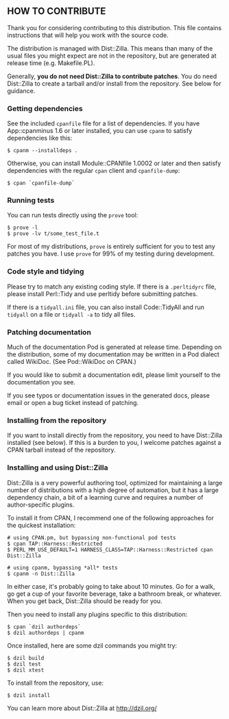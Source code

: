 ## HOW TO CONTRIBUTE

Thank you for considering contributing to this distribution.  This file
contains instructions that will help you work with the source code.

The distribution is managed with Dist::Zilla.  This means than many of the
usual files you might expect are not in the repository, but are generated at
release time (e.g. Makefile.PL).

Generally, **you do not need Dist::Zilla to contribute patches**.  You do need
Dist::Zilla to create a tarball and/or install from the repository.  See below
for guidance.

### Getting dependencies

See the included `cpanfile` file for a list of dependencies.  If you have
App::cpanminus 1.6 or later installed, you can use `cpanm` to satisfy
dependencies like this:

    $ cpanm --installdeps .

Otherwise, you can install Module::CPANfile 1.0002 or later and then satisfy
dependencies with the regular `cpan` client and `cpanfile-dump`:

    $ cpan `cpanfile-dump`

### Running tests

You can run tests directly using the `prove` tool:

    $ prove -l
    $ prove -lv t/some_test_file.t

For most of my distributions, `prove` is entirely sufficient for you to test any
patches you have. I use `prove` for 99% of my testing during development.

### Code style and tidying

Please try to match any existing coding style.  If there is a `.perltidyrc`
file, please install Perl::Tidy and use perltidy before submitting patches.

If there is a `tidyall.ini` file, you can also install Code::TidyAll and run
`tidyall` on a file or `tidyall -a` to tidy all files.

### Patching documentation

Much of the documentation Pod is generated at release time.  Depending on the
distribution, some of my documentation may be written in a Pod dialect called
WikiDoc. (See Pod::WikiDoc on CPAN.)

If you would like to submit a documentation edit, please limit yourself to the
documentation you see.

If you see typos or documentation issues in the generated docs, please
email or open a bug ticket instead of patching.

### Installing from the repository

If you want to install directly from the repository, you need to have
Dist::Zilla installed (see below).  If this is a burden to you, I welcome
patches against a CPAN tarball instead of the repository.

### Installing and using Dist::Zilla

Dist::Zilla is a very powerful authoring tool, optimized for maintaining a
large number of distributions with a high degree of automation, but it has a
large dependency chain, a bit of a learning curve and requires a number of
author-specific plugins.

To install it from CPAN, I recommend one of the following approaches for
the quickest installation:

    # using CPAN.pm, but bypassing non-functional pod tests
    $ cpan TAP::Harness::Restricted
    $ PERL_MM_USE_DEFAULT=1 HARNESS_CLASS=TAP::Harness::Restricted cpan Dist::Zilla

    # using cpanm, bypassing *all* tests
    $ cpanm -n Dist::Zilla

In either case, it's probably going to take about 10 minutes.  Go for a walk,
go get a cup of your favorite beverage, take a bathroom break, or whatever.
When you get back, Dist::Zilla should be ready for you.

Then you need to install any plugins specific to this distribution:

    $ cpan `dzil authordeps`
    $ dzil authordeps | cpanm

Once installed, here are some dzil commands you might try:

    $ dzil build
    $ dzil test
    $ dzil xtest

To install from the repository, use:

    $ dzil install

You can learn more about Dist::Zilla at http://dzil.org/

